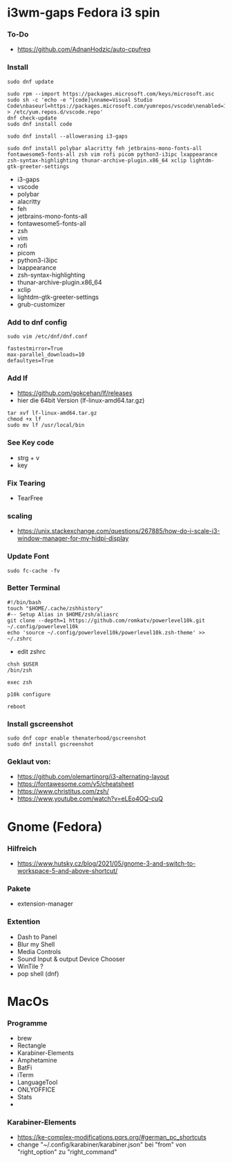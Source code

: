 # i3wm-gaps Fedora i3 spin

### To-Do
* https://github.com/AdnanHodzic/auto-cpufreq

### Install
```
sudo dnf update
```
```
sudo rpm --import https://packages.microsoft.com/keys/microsoft.asc
sudo sh -c 'echo -e "[code]\nname=Visual Studio Code\nbaseurl=https://packages.microsoft.com/yumrepos/vscode\nenabled=1\ngpgcheck=1\ngpgkey=https://packages.microsoft.com/keys/microsoft.asc" > /etc/yum.repos.d/vscode.repo'
dnf check-update
sudo dnf install code
```

```
sudo dnf install --allowerasing i3-gaps
```

```
sudo dnf install polybar alacritty feh jetbrains-mono-fonts-all fontawesome5-fonts-all zsh vim rofi picom python3-i3ipc lxappearance zsh-syntax-highlighting thunar-archive-plugin.x86_64 xclip lightdm-gtk-greeter-settings
```

* i3-gaps
* vscode
* polybar
* alacritty
* feh
* jetbrains-mono-fonts-all
* fontawesome5-fonts-all
* zsh
* vim
* rofi
* picom
* python3-i3ipc
* lxappearance
* zsh-syntax-highlighting
* thunar-archive-plugin.x86_64
* xclip
* lightdm-gtk-greeter-settings
* grub-customizer

### Add to dnf config
```
sudo vim /etc/dnf/dnf.conf

fastestmirror=True
max-parallel_downloads=10
defaultyes=True
```

### Add lf
* https://github.com/gokcehan/lf/releases
* hier die 64bit Version (lf-linux-amd64.tar.gz)
```
tar xvf lf-linux-amd64.tar.gz
chmod +x lf
sudo mv lf /usr/local/bin
```

### See Key code
* strg + v
* key

### Fix Tearing
* TearFree

### scaling
* https://unix.stackexchange.com/questions/267885/how-do-i-scale-i3-window-manager-for-my-hidpi-display

### Update Font
```
sudo fc-cache -fv
```

### Better Terminal
```
#!/bin/bash
touch "$HOME/.cache/zshhistory"
#-- Setup Alias in $HOME/zsh/aliasrc
git clone --depth=1 https://github.com/romkatv/powerlevel10k.git ~/.config/powerlevel10k
echo 'source ~/.config/powerlevel10k/powerlevel10k.zsh-theme' >> ~/.zshrc
```
* edit zshrc
```
chsh $USER
/bin/zsh
```
```
exec zsh
```
```
p10k configure
```
```
reboot
```
### Install gscreenshot
```
sudo dnf copr enable thenaterhood/gscreenshot
sudo dnf install gscreenshot
```

### Geklaut von:
* https://github.com/olemartinorg/i3-alternating-layout
* https://fontawesome.com/v5/cheatsheet
* https://www.christitus.com/zsh/
* https://www.youtube.com/watch?v=eLEo4OQ-cuQ

# Gnome (Fedora)
### Hilfreich
* https://www.hutsky.cz/blog/2021/05/gnome-3-and-switch-to-workspace-5-and-above-shortcut/


### Pakete
* extension-manager

### Extention
* Dash to Panel
* Blur my Shell
* Media Controls
* Sound Input & output Device Chooser
* WinTile ?
* pop shell (dnf)


# MacOs

### Programme
* brew
* Rectangle
* Karabiner-Elements
* Amphetamine
* BatFi
* iTerm
* LanguageTool
* ONLYOFFICE
* Stats
* 

### Karabiner-Elements
* https://ke-complex-modifications.pqrs.org/#german_pc_shortcuts
* change "~/.config/karabiner/karabiner.json" bei "from" von "right_option" zu "right_command"
